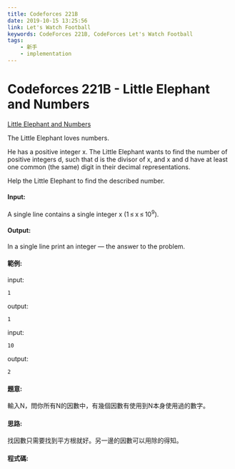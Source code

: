 ```yaml
---
title: Codeforces 221B
date: 2019-10-15 13:25:56
link: Let's Watch Football
keywords: CodeForces 221B, CodeForces Let's Watch Football
tags:
    - 新手 
    - implementation
---
```

# Codeforces 221B - Little Elephant and Numbers
[Little Elephant and Numbers](https://codeforces.com/problemset/problem/221/B)

The Little Elephant loves numbers.
<!-- more -->
He has a positive integer x. The Little Elephant wants to find the number of positive integers d, such that d is the divisor of x, and x and d have at least one common (the same) digit in their decimal representations.

Help the Little Elephant to find the described number.
<!-- more -->
#### Input:
A single line contains a single integer x (1 ≤ x ≤ 10<sup>9</sup>).
#### Output:
In a single line print an integer — the answer to the problem.
#### 範例:
input:
```
1
```
output:
```
1
```
input:
```
10
```
output:
```
2
```

#### 題意:
輸入N，問你所有N的因數中，有幾個因數有使用到N本身使用過的數字。

#### 思路:
找因數只需要找到平方根就好。另一邊的因數可以用除的得知。

#### 程式碼:
<script src="https://gist.github.com/Daviswww/572bf3a7c7b6f81a7a57a5831208c312.js"></script>

